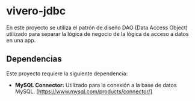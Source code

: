 # vivero-jdbc
En este proyecto se utiliza el patrón de diseño DAO (Data Access Object) utilizado para separar la lógica de negocio de la lógica de acceso a datos en una app.

## Dependencias
Este proyecto requiere la siguiente dependencia:
* **MySQL Connector:** Utilizado para la conexión a la base de datos MySQL. [https://www.mysql.com/products/connector/]
